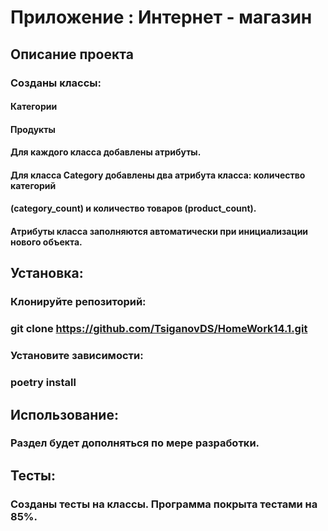 
# Приложение : Интернет - магазин
## Описание проекта
### Созданы классы:
#### Категории
#### Продукты
#### Для каждого класса добавлены атрибуты.
#### Для класса Category добавлены два атрибута класса: количество категорий
#### (category_count) и количество товаров (product_count).
#### Атрибуты класса заполняются автоматически при инициализации нового объекта.
## Установка:
### Клонируйте репозиторий:
### git clone https://github.com/TsiganovDS/HomeWork14.1.git
### Установите зависимости:
### poetry install
## Использование:
### Раздел будет дополняться по мере разработки.
## Тесты:
### Созданы тесты на классы. Программа покрыта тестами на 85%.

